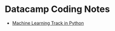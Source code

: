 # Datacamp Coding Notes
- [Machine Learning Track in Python](/datacamp/machine_learning_in_python_track.md)
